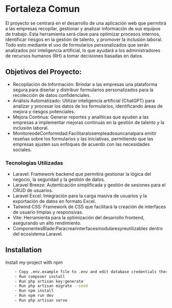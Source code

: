 # Fortaleza Comun
El proyecto se centrará en el desarrollo de una aplicación web que permitirá a las empresas recopilar, gestionar y analizar información de sus equipos de trabajo. Esta herramienta será clave para optimizar procesos internos, identificar riesgos en la gestión de talento, y promover la inclusión laboral. Todo esto mediante el uso de formularios personalizados que serán analizados por inteligencia artificial, lo que ayudará a los administradores de recursos humanos (RH) a tomar decisiones basadas en datos.
## Objetivos del Proyecto:
- Recopilación de Información: Brindar a las empresas una plataforma segura para diseñar y distribuir formularios personalizados para la recolección de datos confidenciales.
- Análisis Automatizado: Utilizar inteligencia artificial (ChatGPT) para analizar y procesar los datos de los formularios, identificando áreas de mejora y riesgos potenciales.
- Mejora Continua: Generar reportes y analíticas que ayuden a las empresas a implementar mejoras continuas en la gestión de talento y la inclusión laboral.
- MonitoreodeConformidad:Facilitaralosempleadosuncanalpara emitir reseñas sobre los formularios y las iniciativas, permitiendo que las empresas ajusten sus enfoques de acuerdo con las necesidades sociales.

### Tecnologias Utilizadas
- Laravel: Framework backend que permitirá gestionar la lógica del negocio, la seguridad y la gestión de datos.
- Laravel Breeze: Autenticación simplificada y gestión de sesiones para el CRUD de usuarios.
- Laravel Excel: Integración para la carga masiva de usuarios y la exportación de datos en formato Excel.
- Tailwind CSS: Framework de CSS que facilitará la creación de interfaces de usuario limpias y responsivas.
- Vite: Herramienta para la optimización del desarrollo frontend, asegurando un alto rendimiento.
- ComponentesBlade:Paracrearinterfacesmodularesyreutilizables dentro del ecosistema Laravel.



## Installation

Install my-project with npm

```bash
    - Copy .env.example file to .env and edit database credentials there
    - Run composer install
    - Run php artisan key:generate
    - Run php artisan migrate --seed
    - Run npm install
    - Run npm run dev
    - Run php artisan serve
```
    